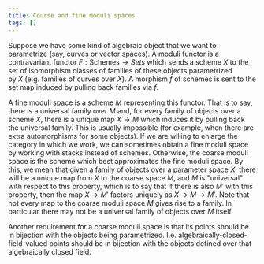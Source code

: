 ```yaml
---
title: Course and fine moduli spaces
tags: []
---
```


Suppose we have some kind of algebraic object that we want to parametrize (say, curves or vector spaces). A moduli functor is a contravariant functor $F :
\mathrm{Schemes} \rightarrow {Sets}$ which sends a scheme $X$ to the set of isomorphism classes of families of these objects parametrized by $X$ (e.g. families of curves over $X$). A morphism $f$ of schemes is sent to the set map induced by pulling back families via $f$.

A fine moduli space is a scheme $M$ representing this functor. That is to say, there is a universal family over $M$ and, for every family of objects over a scheme $X$, there is a unique map $X \rightarrow M$ which induces it by pulling back the universal family. This is usually impossible (for example, when there are extra automorphisms for some objects). If we are willing to enlarge the category in which we work, we can sometimes obtain a fine moduli space by working with stacks instead of schemes. Otherwise, the coarse moduli space is the scheme which best approximates the fine moduli space. By this, we mean that given a family of objects over a parameter space $X$, there will be a unique map from $X$ to the coarse space $M$, and $M$ is "universal" with respect to this property, which is to say that if there is also $M'$ with this property, then the map $X\to M'$ factors uniquely as $X\to M \to M'$. Note that not every map to the coarse moduli space $M$ gives rise to a family. In particular there may not be a universal family of objects over $M$ itself.

Another requirement for a coarse moduli space is that its points should be in bijection with the objects being parametrized. I.e. algebraically-closed-field-valued points should be in bijection with the objects defined over that algebraically closed field.